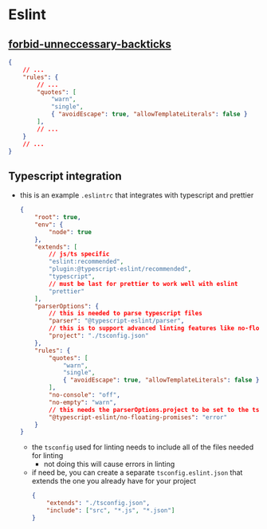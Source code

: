 # Eslint

## [forbid-unneccessary-backticks](https://github.com/prettier/eslint-config-prettier#forbid-unnecessary-backticks)
```json
{
    // ...
    "rules": {
        // ...
        "quotes": [
            "warn",
            "single",
            { "avoidEscape": true, "allowTemplateLiterals": false }
        ],
        // ...
    }
    // ...
}
```

## Typescript integration
- this is an example `.eslintrc` that integrates with typescript and prettier
    ```json
    {
        "root": true,
        "env": {
            "node": true
        },
        "extends": [
            // js/ts specific
            "eslint:recommended",
            "plugin:@typescript-eslint/recommended",
            "typescript",
            // must be last for prettier to work well with eslint
            "prettier"
        ],
        "parserOptions": {
            // this is needed to parse typescript files
            "parser": "@typescript-eslint/parser",
            // this is to support advanced linting features like no-floating-promises
            "project": "./tsconfig.json"
        },
        "rules": {
            "quotes": [
                "warn",
                "single",
                { "avoidEscape": true, "allowTemplateLiterals": false }
            ],
            "no-console": "off",
            "no-empty": "warn",
            // this needs the parserOptions.project to be set to the tsconfig to use for linting
            "@typescript-eslint/no-floating-promises": "error"
        }
    }
    ```
    - the `tsconfig` used for linting needs to include all of the files needed for linting
      - not doing this will cause errors in linting
    - if need be, you can create a separate `tsconfig.eslint.json` that extends the one you already have for your project
        ```json
        {
            "extends": "./tsconfig.json",
            "include": ["src", "*.js", "*.json"]
        }
        ```